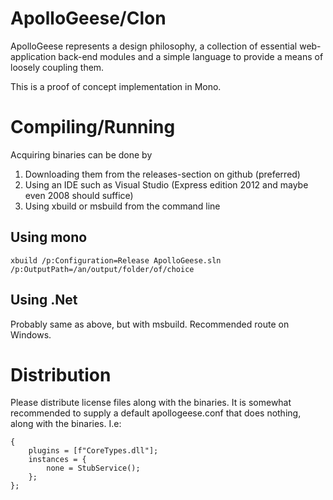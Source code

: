 ApolloGeese/Clon
================

ApolloGeese represents a design philosophy, a collection of essential web-application back-end modules and a simple language to provide a means of loosely coupling them.

This is a proof of concept implementation in Mono.

# Compiling/Running

Acquiring binaries can be done by

1. Downloading them from the releases-section on github (preferred)
2. Using an IDE such as Visual Studio (Express edition 2012 and maybe even 2008 should suffice)
3. Using xbuild or msbuild from the command line

## Using mono

	xbuild /p:Configuration=Release ApolloGeese.sln  /p:OutputPath=/an/output/folder/of/choice

## Using .Net

Probably same as above, but with msbuild. Recommended route on Windows.

# Distribution

Please distribute license files along with the binaries. It is somewhat recommended to supply a default apollogeese.conf that does nothing, along with the binaries. I.e:

	{
		plugins = [f"CoreTypes.dll"];
		instances = {
			none = StubService();
		};
	};
